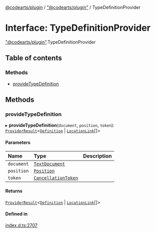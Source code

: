[@codearts/plugin](../README.md) / ["@codearts/plugin"](../modules/_codearts_plugin_.md) / TypeDefinitionProvider

# Interface: TypeDefinitionProvider

["@codearts/plugin"](../modules/_codearts_plugin_.md).TypeDefinitionProvider

## Table of contents

### Methods

- [provideTypeDefinition](codearts_plugin_.TypeDefinitionProvider.md#providetypedefinition)

## Methods

### provideTypeDefinition

▸ **provideTypeDefinition**(`document`, `position`, `token`): [`ProviderResult`](../modules/_codearts_plugin_.md#providerresult)<[`Definition`](../modules/_codearts_plugin_.md#definition) \| [`LocationLink`](codearts_plugin_.LocationLink.md)[]\>

#### Parameters

| Name | Type | Description |
| :------ | :------ | :------ |
| `document` | [`TextDocument`](codearts_plugin_.TextDocument.md) |  |
| `position` | [`Position`](../classes/codearts_plugin_.Position.md) |  |
| `token` | [`CancellationToken`](codearts_plugin_.CancellationToken.md) |  |

#### Returns

[`ProviderResult`](../modules/_codearts_plugin_.md#providerresult)<[`Definition`](../modules/_codearts_plugin_.md#definition) \| [`LocationLink`](codearts_plugin_.LocationLink.md)[]\>

#### Defined in

[index.d.ts:2707](https://github.com/huaweicloud/cloudide-plugin-api/blob/03c74e5/index.d.ts#L2707)
